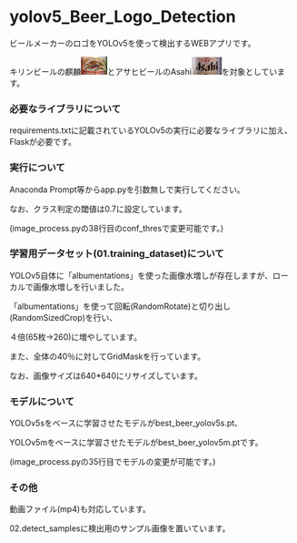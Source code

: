 # yolov5_Beer_Logo_Detection

ビールメーカーのロゴをYOLOv5を使って検出するWEBアプリです。

キリンビールの麒麟![キリンロゴ画像](./00.README_image/kirin.jpg)とアサヒビールのAsahi![アサヒロゴ画像](./00.README_image/asahi.jpg)を対象としています。

### 必要なライブラリについて
requirements.txtに記載されているYOLOv5の実行に必要なライブラリに加え、Flaskが必要です。

### 実行について
Anaconda Prompt等からapp.pyを引数無しで実行してください。

なお、クラス判定の閾値は0.7に設定しています。

(image_process.pyの38行目のconf_thresで変更可能です。)


### 学習用データセット(01.training_dataset)について
YOLOv5自体に「albumentations」を使った画像水増しが存在しますが、ローカルで画像水増しを行いました。

「albumentations」を使って回転(RandomRotate)と切り出し(RandomSizedCrop)を行い、

４倍(65枚→260)に増やしています。

また、全体の40％に対してGridMaskを行っています。

なお、画像サイズは640*640にリサイズしています。

### モデルについて
YOLOv5sをベースに学習させたモデルがbest_beer_yolov5s.pt、

YOLOv5mをベースに学習させたモデルがbest_beer_yolov5m.ptです。

(image_process.pyの35行目でモデルの変更が可能です。)

### その他
動画ファイル(mp4)も対応しています。

02.detect_samplesに検出用のサンプル画像を置いています。
